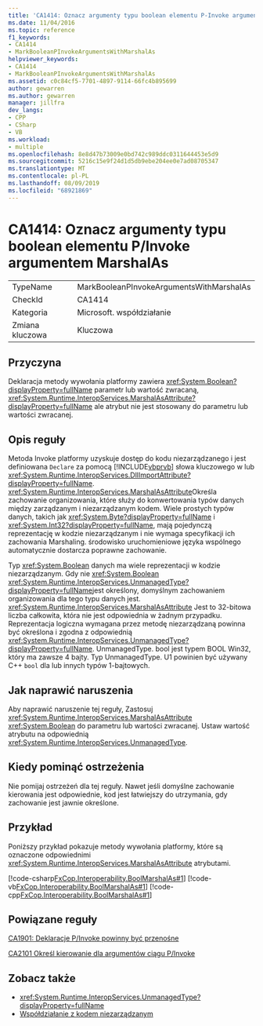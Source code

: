 ```yaml
---
title: 'CA1414: Oznacz argumenty typu boolean elementu P-Invoke argumentem MarshalAs'
ms.date: 11/04/2016
ms.topic: reference
f1_keywords:
- CA1414
- MarkBooleanPInvokeArgumentsWithMarshalAs
helpviewer_keywords:
- CA1414
- MarkBooleanPInvokeArgumentsWithMarshalAs
ms.assetid: c0c84cf5-7701-4897-9114-66fc4b895699
author: gewarren
ms.author: gewarren
manager: jillfra
dev_langs:
- CPP
- CSharp
- VB
ms.workload:
- multiple
ms.openlocfilehash: 8e8d47b73009e0bd742c989ddc0311644453e5d9
ms.sourcegitcommit: 5216c15e9f24d1d5db9ebe204ee0e7ad08705347
ms.translationtype: MT
ms.contentlocale: pl-PL
ms.lasthandoff: 08/09/2019
ms.locfileid: "68921869"
---
```

# <a name="ca1414-mark-boolean-pinvoke-arguments-with-marshalas"></a>CA1414: Oznacz argumenty typu boolean elementu P/Invoke argumentem MarshalAs

|||
|-|-|
|TypeName|MarkBooleanPInvokeArgumentsWithMarshalAs|
|CheckId|CA1414|
|Kategoria|Microsoft. współdziałanie|
|Zmiana kluczowa|Kluczowa|

## <a name="cause"></a>Przyczyna
Deklaracja metody wywołania platformy zawiera <xref:System.Boolean?displayProperty=fullName> parametr lub wartość zwracaną, <xref:System.Runtime.InteropServices.MarshalAsAttribute?displayProperty=fullName> ale atrybut nie jest stosowany do parametru lub wartości zwracanej.

## <a name="rule-description"></a>Opis reguły
Metoda Invoke platformy uzyskuje dostęp do kodu niezarządzanego i jest definiowana `Declare` za pomocą [!INCLUDE[vbprvb](../code-quality/includes/vbprvb_md.md)] słowa kluczowego w lub <xref:System.Runtime.InteropServices.DllImportAttribute?displayProperty=fullName>. <xref:System.Runtime.InteropServices.MarshalAsAttribute>Określa zachowanie organizowania, które służy do konwertowania typów danych między zarządzanym i niezarządzanym kodem. Wiele prostych typów danych, takich jak <xref:System.Byte?displayProperty=fullName> i <xref:System.Int32?displayProperty=fullName>, mają pojedynczą reprezentację w kodzie niezarządzanym i nie wymaga specyfikacji ich zachowania Marshaling. środowisko uruchomieniowe języka wspólnego automatycznie dostarcza poprawne zachowanie.

Typ <xref:System.Boolean> danych ma wiele reprezentacji w kodzie niezarządzanym. Gdy nie <xref:System.Boolean> <xref:System.Runtime.InteropServices.UnmanagedType?displayProperty=fullName>jest określony, domyślnym zachowaniem organizowania dla tego typu danych jest. <xref:System.Runtime.InteropServices.MarshalAsAttribute> Jest to 32-bitowa liczba całkowita, która nie jest odpowiednia w żadnym przypadku. Reprezentacja logiczna wymagana przez metodę niezarządzaną powinna być określona i zgodna z odpowiednią <xref:System.Runtime.InteropServices.UnmanagedType?displayProperty=fullName>. UnmanagedType. bool jest typem BOOL Win32, który ma zawsze 4 bajty. Typ UnmanagedType. U1 powinien być używany C++ `bool` dla lub innych typów 1-bajtowych.

## <a name="how-to-fix-violations"></a>Jak naprawić naruszenia
Aby naprawić naruszenie tej reguły, Zastosuj <xref:System.Runtime.InteropServices.MarshalAsAttribute> <xref:System.Boolean> do parametru lub wartości zwracanej. Ustaw wartość atrybutu na odpowiednią <xref:System.Runtime.InteropServices.UnmanagedType>.

## <a name="when-to-suppress-warnings"></a>Kiedy pominąć ostrzeżenia
Nie pomijaj ostrzeżeń dla tej reguły. Nawet jeśli domyślne zachowanie kierowania jest odpowiednie, kod jest łatwiejszy do utrzymania, gdy zachowanie jest jawnie określone.

## <a name="example"></a>Przykład

Poniższy przykład pokazuje metody wywołania platformy, które są oznaczone odpowiednimi <xref:System.Runtime.InteropServices.MarshalAsAttribute> atrybutami.

[!code-csharp[FxCop.Interoperability.BoolMarshalAs#1](../code-quality/codesnippet/CSharp/ca1414-mark-boolean-p-invoke-arguments-with-marshalas_1.cs)]
[!code-vb[FxCop.Interoperability.BoolMarshalAs#1](../code-quality/codesnippet/VisualBasic/ca1414-mark-boolean-p-invoke-arguments-with-marshalas_1.vb)]
[!code-cpp[FxCop.Interoperability.BoolMarshalAs#1](../code-quality/codesnippet/CPP/ca1414-mark-boolean-p-invoke-arguments-with-marshalas_1.cpp)]

## <a name="related-rules"></a>Powiązane reguły
[CA1901: Deklaracje P/Invoke powinny być przenośne](../code-quality/ca1901-p-invoke-declarations-should-be-portable.md)

[CA2101 Określ kierowanie dla argumentów ciągu P/Invoke](../code-quality/ca2101-specify-marshaling-for-p-invoke-string-arguments.md)

## <a name="see-also"></a>Zobacz także

- <xref:System.Runtime.InteropServices.UnmanagedType?displayProperty=fullName>
- [Współdziałanie z kodem niezarządzanym](/dotnet/framework/interop/index)